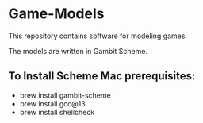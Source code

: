 # Game-Models
This repository contains software for modeling games.

The models are written in Gambit Scheme.

## To Install Scheme Mac prerequisites:
* brew install gambit-scheme
* brew install gcc@13
* brew install shellcheck
 
